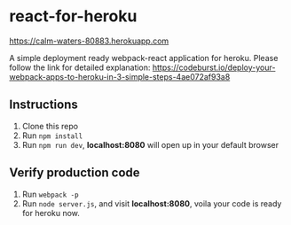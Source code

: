 # react-for-heroku

<https://calm-waters-80883.herokuapp.com>

A simple deployment ready webpack-react application for heroku.
Please follow the link for detailed explanation: https://codeburst.io/deploy-your-webpack-apps-to-heroku-in-3-simple-steps-4ae072af93a8

## Instructions

1.  Clone this repo
2.  Run `npm install`
3.  Run `npm run dev`, **localhost:8080** will open up in your default browser

## Verify production code

1. Run `webpack -p`
2. Run `node server.js`, and visit **localhost:8080**, voila your code is ready for heroku now.
